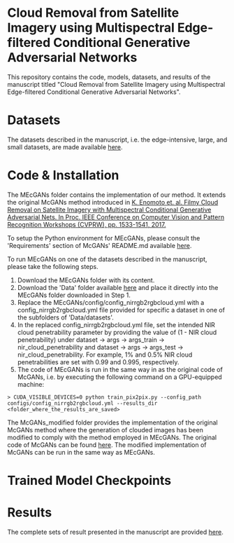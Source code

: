 # Cloud Removal from Satellite Imagery using Multispectral Edge-filtered Conditional Generative Adversarial Networks

This repository contains the code, models, datasets, and results of the manuscript titled "Cloud Removal from Satellite Imagery using Multispectral Edge-filtered Conditional Generative Adversarial Networks".

# Datasets

The datasets described in the manuscript, i.e. the edge-intensive, large, and small datasets, are made available <a href="">here</a>.

# Code & Installation

The MEcGANs folder contains the implementation of our method. It extends the original McGANs method introduced in <a href="https://arxiv.org/abs/1710.04835">K. Enomoto et. al. Filmy Cloud Removal on Satellite Imagery with Multispectral Conditional Generative Adversarial Nets. In Proc. IEEE Conference on Computer Vision and Pattern Recognition Workshops (CVPRW), pp. 1533-1541, 2017.</a>

To setup the Python environment for MEcGANs, please consult the 'Requirements' section of McGANs' README.md available [here](https://github.com/enomotokenji/mcgan-cvprw2017-chainer).

To run MEcGANs on one of the datasets described in the manuscript, please take the following steps.

1. Download the MEcGANs folder with its content.
2. Download the 'Data' folder available [here]() and place it directly into the MEcGANs folder downloaded in Step 1.
3. Replace the MEcGANs/config/config_nirrgb2rgbcloud.yml with a config_nirrgb2rgbcloud.yml file provided for specific a dataset in one of the subfolders of 'Data/datasets'.
4. In the replaced config_nirrgb2rgbcloud.yml file, set the intended NIR cloud penetrability parameter by providing the value of (1 - NIR cloud penetrability) under dataset -> args -> args_train -> nir_cloud_penetrability and dataset -> args -> args_test -> nir_cloud_penetrability. For example, 1% and 0.5% NIR cloud penetrabilities are set with 0.99 and 0.995, respectively.
5. The code of MEcGANs is run in the same way in as the original code of McGANs, i.e. by executing the following command on a GPU-equipped machine:
```
> CUDA_VISIBLE_DEVICES=0 python train_pix2pix.py --config_path configs/config_nirrgb2rgbcloud.yml --results_dir <folder_where_the_results_are_saved>
```

The McGANs_modified folder provides the implementation of the original McGANs method where the generation of clouded images has been modified to comply with the method employed in MEcGANs. The original code of McGANs can be found <a href="https://github.com/enomotokenji/mcgan-cvprw2017-chainer">here</a>. The modified implementation of McGANs can be run in the same way as MEcGANs.


# Trained Model Checkpoints

# Results

The complete sets of result presented in the manuscript are provided <a href="">here</a>.
